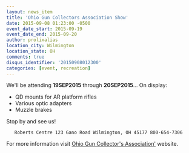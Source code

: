 ```yaml
---
layout: news_item
title: 'Ohio Gun Collectors Association Show'
date: 2015-09-08 01:23:00 -0500
event_date_start: 2015-09-19
event_date_end: 2015-09-20
author: prolixalias
location_city: Wilmington
location_state: OH
comments: true
disqus_identifier: '20150908012300'
categories: [event, recreation]
---
```


We'll be attending **19SEP2015** through **20SEP2015**... On display:

* QD mounts for AR platform rifles
* Various optic adapters
* Muzzle brakes

Stop by and see us!

`    Roberts Centre
    123 Gano Road
    Wilmington, OH 45177
    800-654-7306
`

For more information visit [Ohio Gun Collector's Association'](http://www.ogca.com/) website.
